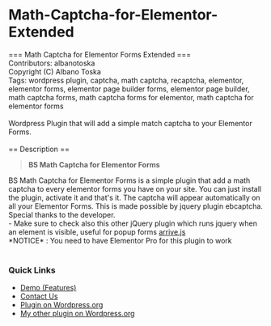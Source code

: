 # Math-Captcha-for-Elementor-Extended

=== Math Captcha for Elementor Forms Extended  ===<br>
Contributors: albanotoska<br>
Copyright (C) Albano Toska<br>
Tags: wordpress plugin, captcha, math captcha, recaptcha, elementor, elementor forms, elementor page builder forms, elementor page builder, math captcha forms, math captcha forms for elementor, math captcha for elementor forms<br>
<br>
Wordpress Plugin that will add a simple match captcha to your Elementor Forms.<br>
<br>
== Description ==
<br>
<blockquote>
    <p>
        <strong>BS Math Captcha for Elementor Forms</strong>
    </p>
</blockquote>
BS Math Captcha for Elementor Forms is a simple plugin that add a math captcha to every elementor forms you have on your site. You can just install the plugin, activate it and that's it. The captcha will appear automatically on all your Elementor Forms. This is made possible by jquery plugin ebcaptcha. Special thanks to the developer.<br>
- Make sure to check also this other jQuery plugin which runs jquery when an element is visible, useful for popup forms <a href="https://github.com/uzairfarooq/arrive"> arrive.js </a><br>
*NOTICE* : You need to have Elementor Pro for this plugin to work<br>
<br>
<h3>Quick Links</h3> 
<ul>
    <li><a href="https://albanotoska.com/bsbanners/bs-math-captcha-for-elementor-forms/">Demo (Features)</a></li>
    <li><a href="https://albanotoska.com/#contact">Contact Us</a></li>
    <li><a href="https://wordpress.org/plugins/math-captcha-for-elementor-forms/">Plugin on Wordpress.org</a></li>
    <li><a href="https://wordpress.org/plugins/bs-banners/">My other plugin on Wordpress.org</a></li>
</ul>
